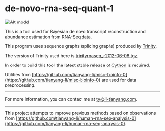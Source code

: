 de-novo-rna-seq-quant-1
=======================

![Alt model](https://github.com/tianyang-li/de-novo-rna-seq-quant-1/README/model.svg "The model")

This is a tool used for Bayesian de novo transcript reconstruction and abundance estimation from RNA-Seq data.

This program uses sequence graphs (splicing graphs) produced by  [Trinity](http://trinityrnaseq.sourceforge.net/).

The version of Trinity used here is [trinityrnaseq_r2012-06-08.tgz](http://sourceforge.net/projects/trinityrnaseq/files/trinityrnaseq_r2012-06-08.tgz/download).

In order to build this tool, the latest stable release of [Cython](http://cython.org/) is required.

Utilities from [https://github.com/tianyang-li/misc-bioinfo-0](https://github.com/tianyang-li/misc-bioinfo-0) are used for data preprocessing. 

***

For more information, you can contact me at [ty@li-tianyang.com](mailto:ty@li-tianyang.com).

***

This project attempts to improve previous methods based on observations from [https://github.com/tianyang-li/human-rna-seq-analysis-0](https://github.com/tianyang-li/human-rna-seq-analysis-0).

